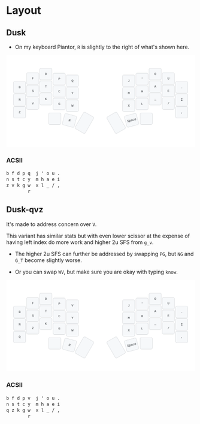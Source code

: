 # Layout
<!-- toc -->
## Dusk
- On my keyboard Piantor, `R` is slightly to the right of what's shown here.

![](./dusk.svg)


### ACSII
```
b f d p q  j ' o u .
n s t c y  m h a e i
z v k g w  x l _ / ,
        r   
```

## Dusk-qvz
It's made to address concern over `V`.

This variant has similar stats but with even lower scissor at the expense of having left index do more work and higher 2u SFS from `g_v`.

- The higher 2u SFS can further be addressed by swapping `PG`, but `NG` and `G_T` become slightly worse.

- Or you can swap `WV`, but make sure you are okay with typing `know`.

![](./dusk-alt.svg)

### ACSII
```
b f d p v  j ' o u .
n s t c y  m h a e i
q z k g w  x l _ / ,
        r                  
```

